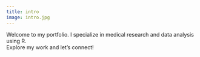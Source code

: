```yaml
---
title: intro
image: intro.jpg
---
```

Welcome to my portfolio. I specialize in medical research and data analysis using R.<br />
Explore my work and let’s connect!
